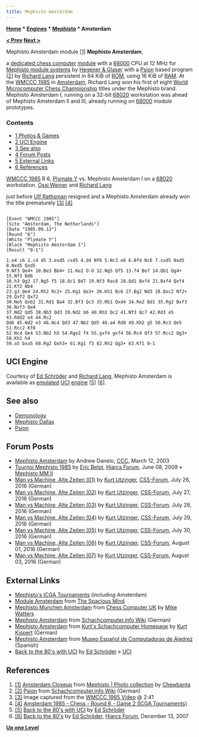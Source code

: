 ```yaml
---
title: Mephisto Amsterdam
---
```

**[Home](Home "Home") \* [Engines](Engines "Engines") \* [Mephisto](Mephisto "Mephisto") \* Amsterdam**


**[< Prev](Psion "Psion") [Next >](Mephisto_Dallas "Mephisto Dallas")**



 [](https://www.flickr.com/photos/10261668@N05/858198039/in/album-72157600922171154/) Mephisto Amsterdam module <a id="cite-note-1" href="#cite-ref-1">[1]</a> 
**Mephisto Amsterdam**,  

a [dedicated chess computer](Dedicated_Chess_Computers "Dedicated Chess Computers") [module](Module "Module") with a [68000](68000 "68000") CPU at 12 MHz for [Mephisto module systems](Mephisto_Module_Systems "Mephisto Module Systems") by [Hegener & Glaser](Hegener_%26_Glaser "Hegener & Glaser") with a [Psion](Psion "Psion") based program <a id="cite-note-2" href="#cite-ref-2">[2]</a> by [Richard Lang](Richard_Lang "Richard Lang") persistent in 64 KiB of [ROM](Memory#ROM "Memory"), using 16 KiB of [RAM](Memory#ROM "Memory"). At the [WMCCC 1985](WMCCC_1985 "WMCCC 1985") in [Amsterdam](https://en.wikipedia.org/wiki/Amsterdam), Richard Lang won his first of eight [World Microcomputer Chess Championship](World_Microcomputer_Chess_Championship "World Microcomputer Chess Championship") titles under the Mephisto brand. Mephisto Amsterdam I, running on a 32-bit [68020](68020 "68020") workstation was ahead of Mephisto Amsterdam II and III, already running on [68000](68000 "68000") module prototypes. 



### Contents


* [1 Photos & Games](#photos-.26-games)
* [2 UCI Engine](#uci-engine)
* [3 See also](#see-also)
* [4 Forum Posts](#forum-posts)
* [5 External Links](#external-links)
* [6 References](#references)






 [](WMCCC_1985#Video "WMCCC 1985#Video") 
[WMCCC 1985](WMCCC_1985 "WMCCC 1985") R 6, [Plymate Y](Plymate "Plymate") vs. Mephisto Amsterdam I on a [68020](68020 "68020") workstation. [Ossi Weiner](Ossi_Weiner "Ossi Weiner") and [Richard Lang](Richard_Lang "Richard Lang")   

just before [Ulf Rathsman](Ulf_Rathsman "Ulf Rathsman") resigned and a Mephisto Amsterdam already won the title prematurely <a id="cite-note-3" href="#cite-ref-3">[3]</a> <a id="cite-note-4" href="#cite-ref-4">[4]</a>




```

[Event "WMCCC 1985"]
[Site "Amsterdam, The Netherlands"]
[Date "1985.09.13"]
[Round "6"]
[White "Plymate Y"]
[Black "Mephisto Amsterdam 1"]
[Result "0-1"]

1.e4 c6 2.c4 d5 3.exd5 cxd5 4.d4 Nf6 5.Nc3 e6 6.Bf4 Nc6 7.cxd5 Nxd5 8.Nxd5 Qxd5 
9.Nf3 Qe4+ 10.Be3 Bb4+ 11.Ke2 O-O 12.Ng5 Qf5 13.f4 Be7 14.Qb1 Qg4+ 15.Nf3 Bd6 
16.h3 Qg3 17.Ng5 f5 18.Qc1 Bd7 19.Nf3 Rac8 20.Qd1 Bxf4 21.Bxf4 Qxf4 22.Kf2 Nb4 
23.g3 Qe4 24.Rh2 Rc2+ 25.Kg1 Qe3+ 26.Kh1 Bc6 27.Bg2 Nd3 28.Qxc2 Nf2+ 29.Qxf2 Qxf2 
30.Ne5 Qxb2 31.Rd1 Ba4 32.Bf3 Qc3 33.Rb1 Qxd4 34.Re2 Bd1 35.Rg2 Bxf3 36.Nxf3 Qe4 
37.Nd2 Qd5 38.Nb3 Qd3 39.Nd2 b6 40.Rb3 Qc2 41.Nf3 Qc7 42.Rd3 e5 43.Rdd2 e4 44.Rc2 
Qd6 45.Nd2 e3 46.Nc4 Qd3 47.Nb2 Qd5 48.a4 Rd8 49.Kh2 g5 50.Rc3 Qe5 51.Rcc2 Kf8 
52.Nc4 Qe4 53.Nb2 h5 54.Rge2 f4 55.gxf4 gxf4 56.Rc4 Qf3 57.Rcc2 Qg3+ 58.Kh1 h4 
59.a5 bxa5 60.Rg2 Qxh3+ 61.Kg1 f3 62.Rh2 Qg3+ 63.Kf1 0-1 

```

## UCI Engine


Courtesy of [Ed Schröder](Ed_Schroder "Ed Schroder") and [Richard Lang](Richard_Lang "Richard Lang"), Mephisto Amsterdam is available as [emulated](https://en.wikipedia.org/wiki/Emulator) [UCI](UCI "UCI") [engine](Category:UCI "Category:UCI") <a id="cite-note-5" href="#cite-ref-5">[5]</a> <a id="cite-note-6" href="#cite-ref-6">[6]</a>.



## See also


* [Demonology](Category:Demonology "Category:Demonology")
* [Mephisto Dallas](Mephisto_Dallas "Mephisto Dallas")
* [Psion](Psion "Psion")


## Forum Posts


* [Mephisto Amsterdam](https://www.stmintz.com/ccc/index.php?id=288947) by Andrew Danelo, [CCC](CCC "CCC"), March 12, 2003
* [Tournoi Mephisto 1985](http://www.hiarcs.net/forums/viewtopic.php?t=2428) by [Eric Belot](index.php?title=Eric_Belot&action=edit&redlink=1 "Eric Belot (page does not exist)"), [Hiarcs Forum](Computer_Chess_Forums "Computer Chess Forums"), June 08, 2009 » [Mephisto MM II](Mephisto_MM_II "Mephisto MM II")
* [Man vs Machine, Alte Zeiten (01)](http://forum.computerschach.de/cgi-bin/mwf/topic_show.pl?tid=9049) by [Kurt Utzinger](Kurt_Utzinger "Kurt Utzinger"), [CSS-Forum](Computer_Chess_Forums "Computer Chess Forums"), July 26, 2016 (German)
* [Man vs Machine, Alte Zeiten (02)](http://forum.computerschach.de/cgi-bin/mwf/topic_show.pl?tid=9051) by [Kurt Utzinger](Kurt_Utzinger "Kurt Utzinger"), [CSS-Forum](Computer_Chess_Forums "Computer Chess Forums"), July 27, 2016 (German)
* [Man vs Machine, Alte Zeiten (03)](http://forum.computerschach.de/cgi-bin/mwf/topic_show.pl?tid=9053) by [Kurt Utzinger](Kurt_Utzinger "Kurt Utzinger"), [CSS-Forum](Computer_Chess_Forums "Computer Chess Forums"), July 28, 2016 (German)
* [Man vs Machine, Alte Zeiten (04)](http://forum.computerschach.de/cgi-bin/mwf/topic_show.pl?tid=9056) by [Kurt Utzinger](Kurt_Utzinger "Kurt Utzinger"), [CSS-Forum](Computer_Chess_Forums "Computer Chess Forums"), July 29, 2016 (German)
* [Man vs Machine, Alte Zeiten (05)](http://forum.computerschach.de/cgi-bin/mwf/topic_show.pl?tid=9060) by [Kurt Utzinger](Kurt_Utzinger "Kurt Utzinger"), [CSS-Forum](Computer_Chess_Forums "Computer Chess Forums"), July 30, 2016 (German)
* [Man vs Machine, Alte Zeiten (06)](http://forum.computerschach.de/cgi-bin/mwf/topic_show.pl?tid=9062) by [Kurt Utzinger](Kurt_Utzinger "Kurt Utzinger"), [CSS-Forum](Computer_Chess_Forums "Computer Chess Forums"), August 01, 2016 (German)
* [Man vs Machine, Alte Zeiten (07)](http://forum.computerschach.de/cgi-bin/mwf/topic_show.pl?tid=9063) by [Kurt Utzinger](Kurt_Utzinger "Kurt Utzinger"), [CSS-Forum](Computer_Chess_Forums "Computer Chess Forums"), August 03, 2016 (German)


## External Links


* [Mephisto's ICGA Tournaments](https://www.game-ai-forum.org/icga-tournaments/program.php?id=202) (including Amsterdam)
* [Module Amsterdam](http://www.spacious-mind.com/html/module_amsterdam.html) from [The Spacious Mind](The_Spacious_Mind "The Spacious Mind")
* [Mephisto Munchen Amsterdam](http://www.chesscomputeruk.com/html/mephisto_munchen_amsterdam.html) from [Chess Computer UK](http://www.chesscomputeruk.com/index.html) by [Mike Watters](Mike_Watters "Mike Watters")
* [Mephisto Amsterdam](http://www.schach-computer.info/wiki/index.php/Mephisto_Amsterdam) from [Schachcomputer.info Wiki](http://www.schach-computer.info/wiki/index.php/Hauptseite_En) (German)
* [Mephisto Amsterdam](http://www.schachcomputer.at/amsterd.htm) from [Kurt´s Schachcomputer Homepage](http://www.schachcomputer.at/index.htm) by [Kurt Kispert](Kurt_Kispert "Kurt Kispert") (German)
* [Mephisto Amsterdam](http://www.meca-web.es/museo/mephistoamst/mephistoamst.htm) from [Museo Español de Computadoras de Ajedrez](http://www.meca-web.es/index.htm) (Spanish)
* [Back to the 80's with UCI](http://www.top-5000.nl/mephisto.htm) by [Ed Schröder](Ed_Schroder "Ed Schroder") » [UCI](UCI "UCI")


## References


1. <a id="cite-ref-1" href="#cite-note-1">[1]</a> [Amsterdam Closeup](https://www.flickr.com/photos/10261668@N05/858198039/in/album-72157600922171154/) from [Mephisto | Photo collection](http://www.flickr.com/photos/10261668@N05/sets/72157600922171154/) by [Chewbanta](Steve_Blincoe "Steve Blincoe")
2. <a id="cite-ref-2" href="#cite-note-2">[2]</a> [Psion](http://www.schach-computer.info/wiki/index.php/Psion) from [Schachcomputer.info Wiki](http://www.schach-computer.info/wiki/index.php/Hauptseite_En) (German)
3. <a id="cite-ref-3" href="#cite-note-3">[3]</a> Image captured from the [WMCCC 1985 Video](WMCCC_1985#Video "WMCCC 1985") @ 2:41
4. <a id="cite-ref-4" href="#cite-note-4">[4]</a> [Amsterdam 1985 - Chess - Round 6 - Game 2 (ICGA Tournaments)](https://www.game-ai-forum.org/icga-tournaments/round.php?tournament=63&round=6&id=2)
5. <a id="cite-ref-5" href="#cite-note-5">[5]</a> [Back to the 80's with UCI](http://www.top-5000.nl/mephisto.htm) by [Ed Schröder](Ed_Schroder "Ed Schroder")
6. <a id="cite-ref-6" href="#cite-note-6">[6]</a> [Back to the 80's](http://www.hiarcs.net/forums/viewtopic.php?t=696) by [Ed Schröder](Ed_Schroder "Ed Schroder"), [Hiarcs Forum](Computer_Chess_Forums "Computer Chess Forums"), December 13, 2007

**[Up one Level](Mephisto "Mephisto")**







 
